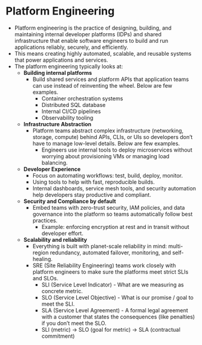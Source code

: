 # Platform Engineering
- Platform engineering is the practice of designing, building, and maintaining internal developer platforms (IDPs) and shared infrastructure that enable software engineers to build and run applications reliably, securely, and efficiently.
- This means creating highly automated, scalable, and reusable systems that power applications and services.
- The platform engineering typically looks at:
  - **Building internal platforms**
    - Build shared services and platform APIs that application teams can use instead of reinventing the wheel.  Below are few examples.
        - Container orchestration systems
        - Distributed SQL database
        - Internal CI/CD pipelines
        - Observability tooling
  - **Infrastructure Abstraction**
    - Platform teams abstract complex infrastructure (networking, storage, compute) behind APIs, CLIs, or UIs so developers don’t have to manage low-level details. Below are few examples.
      - Engineers use internal tools to deploy microservices without worrying about provisioning VMs or managing load balancing.
  - **Developer Experience**
    - Focus on automating workflows: test, build, deploy, monitor.
    - Using tools to help with fast, reproducible builds.
    - Internal dashboards, service mesh tools, and security automation help developers stay productive and compliant.
  - **Security and Compliance by default**
    - Embed teams with zero-trust security, IAM policies, and data governance into the platform so teams automatically follow best practices.
      - Example: enforcing encryption at rest and in transit without developer effort.
  - **Scalability and reliability**
    - Everything is built with planet-scale reliability in mind: multi-region redundancy, automated failover, monitoring, and self-healing.
    - SRE (Site Reliability Engineering) teams work closely with platform engineers to make sure the platforms meet strict SLIs and SLOs.
      - SLI (Service Level Indicator) - What are we measuring as concrete metric.
      - SLO (Service Level Objective) - What is our promise / goal to meet the SLI.
      - SLA (Service Level Agreement) - A formal legal agreement with a customer that states the consequences (like penalties) if you don’t meet the SLO.
      - SLI (metric) → SLO (goal for metric) → SLA (contractual commitment)

